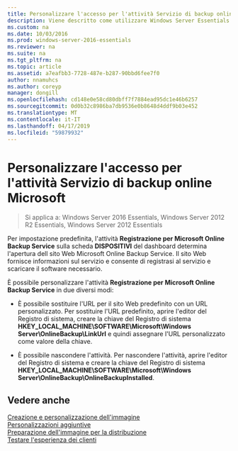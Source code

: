```yaml
---
title: Personalizzare l'accesso per l'attività Servizio di backup online Microsoft
description: Viene descritto come utilizzare Windows Server Essentials
ms.custom: na
ms.date: 10/03/2016
ms.prod: windows-server-2016-essentials
ms.reviewer: na
ms.suite: na
ms.tgt_pltfrm: na
ms.topic: article
ms.assetid: a7eafbb3-7728-487e-b287-90bbd6fee7f0
author: nnamuhcs
ms.author: coreyp
manager: dongill
ms.openlocfilehash: cd148e0e58cd80dbff7f7884ead95dc1e46b6257
ms.sourcegitcommit: 0d0b32c8986ba7db9536e0b8648d4ddf9b03e452
ms.translationtype: MT
ms.contentlocale: it-IT
ms.lasthandoff: 04/17/2019
ms.locfileid: "59879932"
---
```

# <a name="customize-sign-up-for-microsoft-online-backup-service-task"></a>Personalizzare l'accesso per l'attività Servizio di backup online Microsoft

>Si applica a: Windows Server 2016 Essentials, Windows Server 2012 R2 Essentials, Windows Server 2012 Essentials

Per impostazione predefinita, l'attività **Registrazione per Microsoft Online Backup Service** sulla scheda **DISPOSITIVI** del dashboard determina l'apertura dell sito Web Microsoft Online Backup Service. Il sito Web fornisce informazioni sul servizio e consente di registrasi al servizio e scaricare il software necessario.  
  
 È possibile personalizzare l'attività **Registrazione per Microsoft Online Backup Service** in due diversi modi:  
  
-   È possibile sostituire l'URL per il sito Web predefinito con un URL personalizzato. Per sostituire l'URL predefinito, aprire l'editor del Registro di sistema, creare la chiave del Registro di sistema **HKEY_LOCAL_MACHINE\SOFTWARE\Microsoft\Windows Server\OnlineBackup\LinkUrl** e quindi assegnare l'URL personalizzato come valore della chiave.  
  
-   È possibile nascondere l'attività. Per nascondere l'attività, aprire l'editor del Registro di sistema e creare la chiave del Registro di sistema **HKEY_LOCAL_MACHINE\SOFTWARE\Microsoft\Windows Server\OnlineBackup\OnlineBackupInstalled**.  
  
## <a name="see-also"></a>Vedere anche  
 [Creazione e personalizzazione dell'immagine](Creating-and-Customizing-the-Image.md)   
 [Personalizzazioni aggiuntive](Additional-Customizations.md)   
 [Preparazione dell'immagine per la distribuzione](Preparing-the-Image-for-Deployment.md)   
 [Testare l'esperienza dei clienti](Testing-the-Customer-Experience.md)